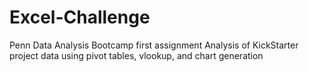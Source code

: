 # Excel-Challenge
Penn Data Analysis Bootcamp first assignment
Analysis of KickStarter project data using pivot tables, vlookup, and chart generation
